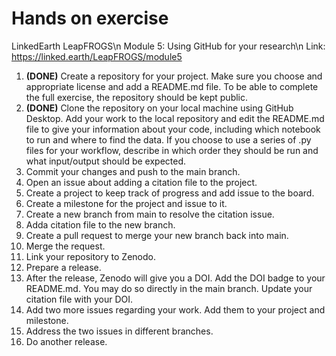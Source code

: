 # Hands on exercise

LinkedEarth LeapFROGS\n
Module 5: Using GitHub for your research\n
Link: https://linked.earth/LeapFROGS/module5

1. **(DONE)** Create a repository for your project. Make sure you choose and appropriate license and add a README.md file. To be able to complete the full exercise, the repository should be kept public.
2. **(DONE)** Clone the repository on your local machine using GitHub Desktop. Add your work to the local repository and edit the README.md file to give your information about your code, including which notebook to run and where to find the data. If you choose to use a series of .py files for your workflow, describe in which order they should be run and what input/output should be expected.
3. Commit your changes and push to the main branch.
4. Open an issue about adding a citation file to the project.
5. Create a project to keep track of progress and add issue to the board.
6. Create a milestone for the project and issue to it.
7. Create a new branch from main to resolve the citation issue.
8. Adda citation file to the new branch.
9. Create a pull request to merge your new branch back into main.
10. Merge the request.
11. Link your repository to Zenodo.
12. Prepare a release.
13. After the release, Zenodo will give you a DOI. Add the DOI badge to your README.md. You may do so directly in the main branch. Update your citation file with your DOI.
14. Add two more issues regarding your work. Add them to your project and milestone.
15. Address the two issues in different branches.
16. Do another release.
